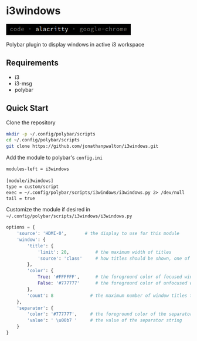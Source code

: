 # i3windows

![preview](https://github.com/jonathanpwalton/i3windows/raw/main/example.png)

Polybar plugin to display windows in active i3 workspace

## Requirements

* i3
* i3-msg
* polybar

## Quick Start

Clone the repository

```sh
mkdir -p ~/.config/polybar/scripts
cd ~/.config/polybar/scripts
git clone https://github.com/jonathanpwalton/i3windows.git
```

Add the module to polybar's ```config.ini```

```
modules-left = i3windows

[module/i3windows]
type = custom/script
exec = ~/.config/polybar/scripts/i3windows/i3windows.py 2> /dev/null
tail = true
```

Customize the module if desired in ```~/.config/polybar/scripts/i3windows/i3windows.py```

```py
options = {
	'source': 'HDMI-0',       # the display to use for this module
	'window': {
		'title': {
			'limit': 20,          # the maximum width of titles
			'source': 'class'     # how titles should be shown, one of [class | title]
		},
		'color': {
			True: '#FFFFFF',      # the foreground color of focused window titles
			False: '#777777'      # the foreground color of unfocused window titles
		},
		'count': 8              # the maximum number of window titles to display
	},
	'separator': {
		'color': '#777777',     # the foreground color of the separator string
		'value': ' \u00b7 '     # the value of the separator string
	}
}
```